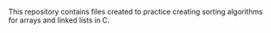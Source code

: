 This repository contains files created to practice creating sorting algorithms for arrays and linked lists in C.
